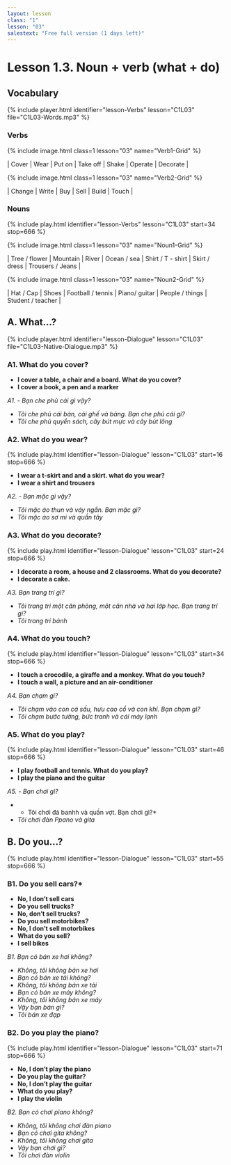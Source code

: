 ```yaml
---
layout: lesson
class: "1"
lesson: "03"
salestext: "Free full version (1 days left)"
---
```


# Lesson 1.3. Noun + verb (what + do)

## Vocabulary
{% include player.html identifier="lesson-Verbs" lesson="C1L03" file="C1L03-Words.mp3" %}

### Verbs

{% include image.html class=1 lesson="03" name="Verb1-Grid" %}

| Cover | Wear | Put on | Take off | Shake  | Operate | Decorate | 



{% include image.html class=1 lesson="03" name="Verb2-Grid" %}

| Change | Write  | Buy | Sell  | Build | Touch | 

### Nouns
{% include play.html identifier="lesson-Verbs" lesson="C1L03" start=34 stop=666 %}

{% include image.html class=1 lesson="03" name="Noun1-Grid" %}

| Tree / flower | Mountain | River | Ocean / sea | Shirt / T - shirt | Skirt / dress | Trousers / Jeans | 

{% include image.html class=1 lesson="03" name="Noun2-Grid" %}

| Hat / Cap | Shoes | Football / tennis | Piano/ guitar  | People / things | Student / teacher  | 




## A. What...?
{% include player.html identifier="lesson-Dialogue" lesson="C1L03" file="C1L03-Native-Dialogue.mp3" %}

### A1. What do you cover?

- **I cover a table, a chair and a board. What do you cover?**
- **I cover a book, a pen and a marker**

*A1. - Bạn che phủ cái gì vậy?*

- *Tôi che phủ cái bàn, cái ghế và bảng. Bạn che phủ cái gì?*
- *Tôi che phủ quyển sách, cây bút mực và cây bút lông*

### A2. What do you wear?
{% include play.html identifier="lesson-Dialogue" lesson="C1L03" start=16 stop=666 %}

- **I wear a t-skirt and and a skirt. what do you wear?**
- **I wear a shirt and trousers**

*A2. - Bạn mặc gì vậy?*

- *Tôi mặc áo thun và váy ngắn. Bạn mặc gì?*
- *Tôi mặc áo sơ mi và quần tây*

### A3. What do you decorate?
{% include play.html identifier="lesson-Dialogue" lesson="C1L03" start=24 stop=666 %}

- **I decorate a room, a house and 2 classrooms. What do you decorate?**
- **I decorate a cake.**

*A3. Bạn trang trí gì?*

- *Tôi trang trí một căn phòng, một căn nhà và hai lớp học. Bạn trang trí gì?*
- *Tôi trang trí bánh*

### A4. What do you touch?
{% include play.html identifier="lesson-Dialogue" lesson="C1L03" start=34 stop=666 %}

- **I touch a crocodile, a giraffe and a monkey. What do you touch?**
- **I touch a wall, a picture and an air-conditioner**

*A4. Bạn chạm gì?*

- *Tôi chạm vào con cá sấu, hưu cao cổ và con khỉ. Bạn chạm gì?*
- *Tôi chạm bước tường, bức tranh và cái máy lạnh*

### A5. What do you play?
{% include play.html identifier="lesson-Dialogue" lesson="C1L03" start=46 stop=666 %}

- **I play football and tennis. What do you play?**
- **I play the piano and the guitar**

*A5. - Bạn chơi gì?*

- * Tôi chơi đá banhh và quần vợt. Bạn chơi gì?*
- *Tôi chơi đàn Ppano và gita*


## B. Do you…?
{% include play.html identifier="lesson-Dialogue" lesson="C1L03" start=55 stop=666 %} 

### B1. Do you sell cars?*

- **No, I don’t sell cars**
- **Do you sell trucks?**
- **No, don’t sell trucks?**
- **Do you sell motorbikes?**
- **No, I don’t sell motorbikes**
- **What do you sell?**
- **I sell bikes**

*B1. Bạn có bán xe hơi không?*

- *Không, tôi không bán xe hơi*
- *Bạn có bán xe tải không?*
- *Không, tôi không bán xe tải*
- *Bạn có bán xe máy không?*
- *Không, tôi không bán xe máy*
- *Vậy bạn bán gì?*
- *Tôi bán xe đạp*

### B2.  Do you play the piano?
{% include play.html identifier="lesson-Dialogue" lesson="C1L03" start=71 stop=666 %} 

- **No, I don’t play the piano**
- **Do you play the guitar?**
- **No, I don’t play the guitar**
- **What do you play?**
- **I play the violin**

*B2. Bạn có chơi piano không?*

- *Không, tôi không chơi đàn piano*
- *Bạn có chơi gita không?*
- *Không, tôi không chơi gita*
- *Vậy bạn chơi gì?*
- *Tôi chơi đàn violin*

 